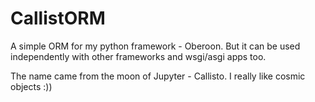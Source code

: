 # CallistORM
A simple ORM for my python framework - Oberoon. But it can be used independently with other frameworks and wsgi/asgi apps too.

The name came from the moon of Jupyter - Callisto. I really like cosmic objects :))
